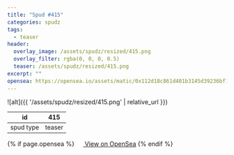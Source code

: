 ```yaml
---
title: "Spud #415"
categories: spudz
tags:
  - teaser
header:
  overlay_image: /assets/spudz/resized/415.png
  overlay_filter: rgba(0, 0, 0, 0.5)
  teaser: /assets/spudz/resized/415.png
excerpt: ""
opensea: https://opensea.io/assets/matic/0x112d18c861d401b3145d39236bf149f01e18beed/415
---
```

![alt]({{ '/assets/spudz/resized/415.png' | relative_url }})

| id | 415 |
|-|-|
| spud type | teaser |

{% if page.opensea %}
<a href="{{page.opensea}}" class="btn btn--info" onclick="window.open(this.href, '_blank'); return false;"><img src="/assets/images/opensea.svg" width="16px"><span>  View on OpenSea</span></a>
{% endif %}
